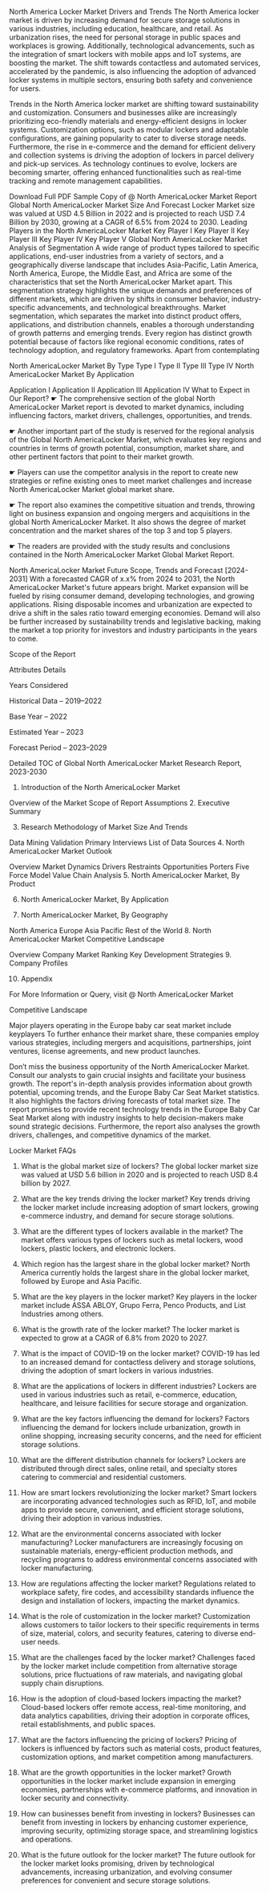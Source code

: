 North America Locker Market Drivers and Trends
The North America locker market is driven by increasing demand for secure storage solutions in various industries, including education, healthcare, and retail. As urbanization rises, the need for personal storage in public spaces and workplaces is growing. Additionally, technological advancements, such as the integration of smart lockers with mobile apps and IoT systems, are boosting the market. The shift towards contactless and automated services, accelerated by the pandemic, is also influencing the adoption of advanced locker systems in multiple sectors, ensuring both safety and convenience for users.

Trends in the North America locker market are shifting toward sustainability and customization. Consumers and businesses alike are increasingly prioritizing eco-friendly materials and energy-efficient designs in locker systems. Customization options, such as modular lockers and adaptable configurations, are gaining popularity to cater to diverse storage needs. Furthermore, the rise in e-commerce and the demand for efficient delivery and collection systems is driving the adoption of lockers in parcel delivery and pick-up services. As technology continues to evolve, lockers are becoming smarter, offering enhanced functionalities such as real-time tracking and remote management capabilities.

Download Full PDF Sample Copy of @ North AmericaLocker Market Report  
Global North AmericaLocker Market Size And Forecast
Locker Market size was valued at USD 4.5 Billion in 2022 and is projected to reach USD 7.4 Billion by 2030, growing at a CAGR of 6.5% from 2024 to 2030.
Leading Players in the North AmericaLocker Market
Key Player I
Key Player II
Key Player III
Key Player IV
Key Player V
Global North AmericaLocker Market Analysis of Segmentation
A wide range of product types tailored to specific applications, end-user industries from a variety of sectors, and a geographically diverse landscape that includes Asia-Pacific, Latin America, North America, Europe, the Middle East, and Africa are some of the characteristics that set the North AmericaLocker Market apart. This segmentation strategy highlights the unique demands and preferences of different markets, which are driven by shifts in consumer behavior, industry-specific advancements, and technological breakthroughs. Market segmentation, which separates the market into distinct product offers, applications, and distribution channels, enables a thorough understanding of growth patterns and emerging trends. Every region has distinct growth potential because of factors like regional economic conditions, rates of technology adoption, and regulatory frameworks. Apart from contemplating

North AmericaLocker Market By Type
Type I
Type II
Type III
Type IV
North AmericaLocker Market By Application

Application I
Application II
Application III
Application IV
What to Expect in Our Report?
☛ The comprehensive section of the global North AmericaLocker Market report is devoted to market dynamics, including influencing factors, market drivers, challenges, opportunities, and trends.

☛ Another important part of the study is reserved for the regional analysis of the Global North AmericaLocker Market, which evaluates key regions and countries in terms of growth potential, consumption, market share, and other pertinent factors that point to their market growth.

☛ Players can use the competitor analysis in the report to create new strategies or refine existing ones to meet market challenges and increase North AmericaLocker Market global market share.

☛ The report also examines the competitive situation and trends, throwing light on business expansion and ongoing mergers and acquisitions in the global North AmericaLocker Market. It also shows the degree of market concentration and the market shares of the top 3 and top 5 players.

☛ The readers are provided with the study results and conclusions contained in the North AmericaLocker Market Global Market Report.

North AmericaLocker Market Future Scope, Trends and Forecast [2024-2031]
With a forecasted CAGR of x.x% from 2024 to 2031, the North AmericaLocker Market's future appears bright. Market expansion will be fueled by rising consumer demand, developing technologies, and growing applications. Rising disposable incomes and urbanization are expected to drive a shift in the sales ratio toward emerging economies. Demand will also be further increased by sustainability trends and legislative backing, making the market a top priority for investors and industry participants in the years to come.

Scope of the Report

Attributes Details

Years Considered

Historical Data – 2019–2022

Base Year – 2022

Estimated Year – 2023

Forecast Period – 2023–2029

Detailed TOC of Global North AmericaLocker Market Research Report, 2023-2030
1. Introduction of the North AmericaLocker Market

Overview of the Market
Scope of Report
Assumptions
2. Executive Summary

3. Research Methodology of Market Size And Trends

Data Mining
Validation
Primary Interviews
List of Data Sources
4. North AmericaLocker Market Outlook

Overview
Market Dynamics
Drivers
Restraints
Opportunities
Porters Five Force Model
Value Chain Analysis
5. North AmericaLocker Market, By Product

6. North AmericaLocker Market, By Application

7. North AmericaLocker Market, By Geography

North America
Europe
Asia Pacific
Rest of the World
8. North AmericaLocker Market Competitive Landscape

Overview
Company Market Ranking
Key Development Strategies
9. Company Profiles

10. Appendix

For More Information or Query, visit @ North AmericaLocker Market

Competitive Landscape

Major players operating in the Europe baby car seat market include keyplayers To further enhance their market share, these companies employ various strategies, including mergers and acquisitions, partnerships, joint ventures, license agreements, and new product launches.

Don’t miss the business opportunity of the North AmericaLocker Market. Consult our analysts to gain crucial insights and facilitate your business growth.
The report's in-depth analysis provides information about growth potential, upcoming trends, and the Europe Baby Car Seat Market statistics. It also highlights the factors driving forecasts of total market size. The report promises to provide recent technology trends in the Europe Baby Car Seat Market along with industry insights to help decision-makers make sound strategic decisions. Furthermore, the report also analyses the growth drivers, challenges, and competitive dynamics of the market.

Locker Market FAQs
1. What is the global market size of lockers?
The global locker market size was valued at USD 5.6 billion in 2020 and is projected to reach USD 8.4 billion by 2027.

2. What are the key trends driving the locker market?
Key trends driving the locker market include increasing adoption of smart lockers, growing e-commerce industry, and demand for secure storage solutions.

3. What are the different types of lockers available in the market?
The market offers various types of lockers such as metal lockers, wood lockers, plastic lockers, and electronic lockers.

4. Which region has the largest share in the global locker market?
North America currently holds the largest share in the global locker market, followed by Europe and Asia Pacific.

5. What are the key players in the locker market?
Key players in the locker market include ASSA ABLOY, Grupo Ferra, Penco Products, and List Industries among others.

6. What is the growth rate of the locker market?
The locker market is expected to grow at a CAGR of 6.8% from 2020 to 2027.

7. What is the impact of COVID-19 on the locker market?
COVID-19 has led to an increased demand for contactless delivery and storage solutions, driving the adoption of smart lockers in various industries.

8. What are the applications of lockers in different industries?
Lockers are used in various industries such as retail, e-commerce, education, healthcare, and leisure facilities for secure storage and organization.

9. What are the key factors influencing the demand for lockers?
Factors influencing the demand for lockers include urbanization, growth in online shopping, increasing security concerns, and the need for efficient storage solutions.

10. What are the different distribution channels for lockers?
Lockers are distributed through direct sales, online retail, and specialty stores catering to commercial and residential customers.

11. How are smart lockers revolutionizing the locker market?
Smart lockers are incorporating advanced technologies such as RFID, IoT, and mobile apps to provide secure, convenient, and efficient storage solutions, driving their adoption in various industries.

12. What are the environmental concerns associated with locker manufacturing?
Locker manufacturers are increasingly focusing on sustainable materials, energy-efficient production methods, and recycling programs to address environmental concerns associated with locker manufacturing.

13. How are regulations affecting the locker market?
Regulations related to workplace safety, fire codes, and accessibility standards influence the design and installation of lockers, impacting the market dynamics.

14. What is the role of customization in the locker market?
Customization allows customers to tailor lockers to their specific requirements in terms of size, material, colors, and security features, catering to diverse end-user needs.

15. What are the challenges faced by the locker market?
Challenges faced by the locker market include competition from alternative storage solutions, price fluctuations of raw materials, and navigating global supply chain disruptions.

16. How is the adoption of cloud-based lockers impacting the market?
Cloud-based lockers offer remote access, real-time monitoring, and data analytics capabilities, driving their adoption in corporate offices, retail establishments, and public spaces.

17. What are the factors influencing the pricing of lockers?
Pricing of lockers is influenced by factors such as material costs, product features, customization options, and market competition among manufacturers.

18. What are the growth opportunities in the locker market?
Growth opportunities in the locker market include expansion in emerging economies, partnerships with e-commerce platforms, and innovation in locker security and connectivity.

19. How can businesses benefit from investing in lockers?
Businesses can benefit from investing in lockers by enhancing customer experience, improving security, optimizing storage space, and streamlining logistics and operations.

20. What is the future outlook for the locker market?
The future outlook for the locker market looks promising, driven by technological advancements, increasing urbanization, and evolving consumer preferences for convenient and secure storage solutions.
